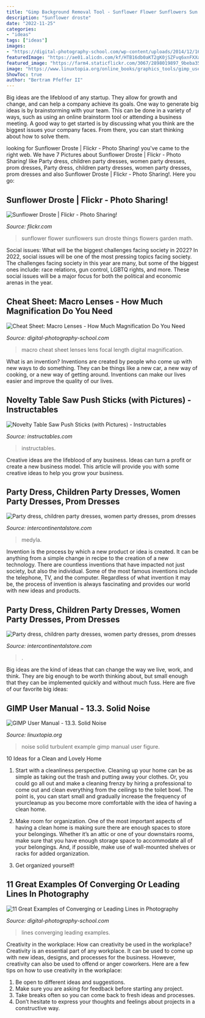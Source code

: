```yaml
---
title: "Gimp Background Removal Tool - Sunflower Flower Sunflowers Sun Droste Things Flowers Garden Math"
description: "Sunflower droste"
date: "2022-11-25"
categories:
- "ideas"
tags: ["ideas"]
images:
- "https://digital-photography-school.com/wp-content/uploads/2014/12/16-macro-lens-full.jpg"
featuredImage: "https://ae01.alicdn.com/kf/HTB16db0aKT2gK0jSZFvq6xnFXXaG.jpg"
featured_image: "https://farm4.staticflickr.com/3067/2898019897_9beba351bb_z.jpg"
image: "https://www.linuxtopia.org/online_books/graphics_tools/gimp_user_manual/images/filters/examples/solid-noise.png"
ShowToc: true
author: "Bertram Pfeffer II"
---
```



Big ideas are the lifeblood of any startup. They allow for growth and change, and can help a company achieve its goals. One way to generate big ideas is by brainstorming with your team. This can be done in a variety of ways, such as using an online brainstorm tool or attending a business meeting. A good way to get started is by discussing what you think are the biggest issues your company faces. From there, you can start thinking about how to solve them.

	

		
looking for Sunflower Droste | Flickr - Photo Sharing! you've came to the right web. We have 7 Pictures about Sunflower Droste | Flickr - Photo Sharing! like Party dress, children party dresses, women party dresses, prom dresses, Party dress, children party dresses, women party dresses, prom dresses and also Sunflower Droste | Flickr - Photo Sharing!. Here you go:
		
    
## Sunflower Droste | Flickr - Photo Sharing!

<img loading=lazy src="https://farm4.staticflickr.com/3067/2898019897_9beba351bb_z.jpg" onerror="this.onerror=null;this.src='https://tse1.mm.bing.net/th?id=OIP.ThSjC5dwClndq8y12WwgfQHaE8&amp;pid=15.1';" alt="Sunflower Droste | Flickr - Photo Sharing!">

_Source: flickr.com_

>sunflower flower sunflowers sun droste things flowers garden math. 

	

Social issues: What will be the biggest challenges facing society in 2022?
In 2022, social issues will be one of the most pressing topics facing society. The challenges facing society in this year are many, but some of the biggest ones include: race relations, gun control, LGBTQ rights, and more. These social issues will be a major focus for both the political and economic arenas in the year.

    
## Cheat Sheet: Macro Lenses - How Much Magnification Do You Need

<img loading=lazy src="https://digital-photography-school.com/wp-content/uploads/2014/12/16-macro-lens-full.jpg" onerror="this.onerror=null;this.src='https://tse4.mm.bing.net/th?id=OIP.kbPyqLEczXRi2a4A--fzkAHaOX&amp;pid=15.1';" alt="Cheat Sheet: Macro Lenses - How Much Magnification Do You Need">

_Source: digital-photography-school.com_

>macro cheat sheet lenses lens focal length digital magnification. 

	

What is an invention?
Inventions are created by people who come up with new ways to do something. They can be things like a new car, a new way of cooking, or a new way of getting around. Inventions can make our lives easier and improve the quality of our lives.

    
## Novelty Table Saw Push Sticks (with Pictures) - Instructables

<img loading=lazy src="https://content.instructables.com/ORIG/F8L/D6H1/IQFHI7C1/F8LD6H1IQFHI7C1.jpg?frame=1&amp;width=2100" onerror="this.onerror=null;this.src='https://tse1.mm.bing.net/th?id=OIP.T9IliTKa4YBsy2z8E5u4sQHaGK&amp;pid=15.1';" alt="Novelty Table Saw Push Sticks (with Pictures) - Instructables">

_Source: instructables.com_

>instructables. 

	

Creative ideas are the lifeblood of any business. Ideas can turn a profit or create a new business model. This article will provide you with some creative ideas to help you grow your business.

    
## Party Dress, Children Party Dresses, Women Party Dresses, Prom Dresses

<img loading=lazy src="https://ae01.alicdn.com/kf/Hbaac273606d34355bc3d9da7ca879739I.jpg" onerror="this.onerror=null;this.src='https://tse3.mm.bing.net/th?id=OIP.7P-hTdLQLYGi8HcOuOP3CwHaHB&amp;pid=15.1';" alt="Party dress, children party dresses, women party dresses, prom dresses">

_Source: intercontinentalstore.com_

>medyla. 

	

Invention is the process by which a new product or idea is created. It can be anything from a simple change in recipe to the creation of a new technology. There are countless inventions that have impacted not just society, but also the individual. Some of the most famous inventions include the telephone, TV, and the computer. Regardless of what invention it may be, the process of invention is always fascinating and provides our world with new ideas and products.

    
## Party Dress, Children Party Dresses, Women Party Dresses, Prom Dresses

<img loading=lazy src="https://ae01.alicdn.com/kf/HTB16db0aKT2gK0jSZFvq6xnFXXaG.jpg" onerror="this.onerror=null;this.src='https://tse3.mm.bing.net/th?id=OIP.EPI7lh9rZlXXPz3aCWjshAHaHa&amp;pid=15.1';" alt="Party dress, children party dresses, women party dresses, prom dresses">

_Source: intercontinentalstore.com_

>. 

	

Big ideas are the kind of ideas that can change the way we live, work, and think. They are big enough to be worth thinking about, but small enough that they can be implemented quickly and without much fuss. Here are five of our favorite big ideas: 

    
## GIMP User Manual - 13.3. Solid Noise

<img loading=lazy src="https://www.linuxtopia.org/online_books/graphics_tools/gimp_user_manual/images/filters/examples/solid-noise.png" onerror="this.onerror=null;this.src='https://tse4.mm.bing.net/th?id=OIP.3U_DUHMg4AF7qNFJt8FCsQAAAA&amp;pid=15.1';" alt="GIMP User Manual - 13.3. Solid Noise">

_Source: linuxtopia.org_

>noise solid turbulent example gimp manual user figure. 

	

10 Ideas for a Clean and Lovely Home
1. Start with a cleanliness perspective. Cleaning up your home can be as simple as taking out the trash and putting away your clothes. Or, you could go all out and make a cleaning frenzy by hiring a professional to come out and clean everything from the ceilings to the toilet bowl. The point is, you can start small and gradually increase the frequency of yourcleanup as you become more comfortable with the idea of having a clean home.
2. Make room for organization. One of the most important aspects of having a clean home is making sure there are enough spaces to store your belongings. Whether it’s an attic or one of your downstairs rooms, make sure that you have enough storage space to accommodate all of your belongings. And, if possible, make use of wall-mounted shelves or racks for added organization.

3. Get organized yourself!

    
## 11 Great Examples Of Converging Or Leading Lines In Photography

<img loading=lazy src="http://ppcdn.500px.org/78938189/cb9628ff44f051fb0d24fcfb3de648449d064dbd/4.jpg" onerror="this.onerror=null;this.src='https://tse2.mm.bing.net/th?id=OIP.Z5iRBflPkQgM9zcQa7D3aQHaLH&amp;pid=15.1';" alt="11 Great Examples of Converging or Leading Lines in Photography">

_Source: digital-photography-school.com_

>lines converging leading examples. 

	

Creativity in the workplace: How can creativity be used in the workplace?
Creativity is an essential part of any workplace. It can be used to come up with new ideas, designs, and processes for the business. However, creativity can also be used to offend or anger coworkers. Here are a few tips on how to use creativity in the workplace: 
1. Be open to different ideas and suggestions.
2. Make sure you are asking for feedback before starting any project. 
3. Take breaks often so you can come back to fresh ideas and processes. 
4. Don’t hesitate to express your thoughts and feelings about projects in a constructive way.

